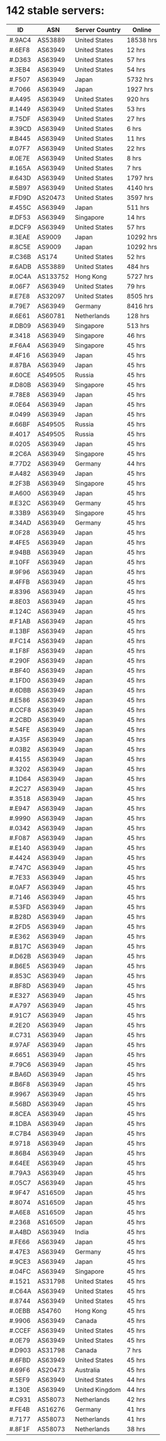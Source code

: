 # 142 stable servers:

| ID | ASN | Server Country | Online |
| ------ | ------ | ------ | ------ |
| #.9AC4 | AS53889 | United States | 18538 hrs |
| #.6EF8 | AS63949 | United States | 12 hrs |
| #.D363 | AS63949 | United States | 57 hrs |
| #.3EB4 | AS63949 | United States | 54 hrs |
| #.F507 | AS63949 | Japan | 5732 hrs |
| #.7066 | AS63949 | Japan | 1927 hrs |
| #.A495 | AS63949 | United States | 920 hrs |
| #.1449 | AS63949 | United States | 53 hrs |
| #.75DF | AS63949 | United States | 27 hrs |
| #.39CD | AS63949 | United States | 6 hrs |
| #.B445 | AS63949 | United States | 11 hrs |
| #.07F7 | AS63949 | United States | 22 hrs |
| #.0E7E | AS63949 | United States | 8 hrs |
| #.165A | AS63949 | United States | 7 hrs |
| #.643D | AS63949 | United States | 1797 hrs |
| #.5B97 | AS63949 | United States | 4140 hrs |
| #.FD9D | AS20473 | United States | 3597 hrs |
| #.455C | AS63949 | Japan | 511 hrs |
| #.DF53 | AS63949 | Singapore | 14 hrs |
| #.DCF9 | AS63949 | United States | 57 hrs |
| #.3EAE | AS9009 | Japan | 10292 hrs |
| #.8C5E | AS9009 | Japan | 10292 hrs |
| #.C36B | AS174 | United States | 52 hrs |
| #.6ADB | AS53889 | United States | 484 hrs |
| #.0C4A | AS133752 | Hong Kong | 5727 hrs |
| #.06F7 | AS63949 | United States | 79 hrs |
| #.E7E8 | AS32097 | United States | 8505 hrs |
| #.79E7 | AS63949 | Germany | 8416 hrs |
| #.6E61 | AS60781 | Netherlands | 128 hrs |
| #.DB09 | AS63949 | Singapore | 513 hrs |
| #.3418 | AS63949 | Singapore | 46 hrs |
| #.F6A4 | AS63949 | Singapore | 45 hrs |
| #.4F16 | AS63949 | Japan | 45 hrs |
| #.87BA | AS63949 | Japan | 45 hrs |
| #.60CE | AS49505 | Russia | 45 hrs |
| #.D80B | AS63949 | Singapore | 45 hrs |
| #.78E8 | AS63949 | Japan | 45 hrs |
| #.0E64 | AS63949 | Japan | 45 hrs |
| #.0499 | AS63949 | Japan | 45 hrs |
| #.66BF | AS49505 | Russia | 45 hrs |
| #.4017 | AS49505 | Russia | 45 hrs |
| #.0205 | AS63949 | Japan | 45 hrs |
| #.2C6A | AS63949 | Singapore | 45 hrs |
| #.77D2 | AS63949 | Germany | 44 hrs |
| #.A482 | AS63949 | Japan | 45 hrs |
| #.2F3B | AS63949 | Singapore | 45 hrs |
| #.A600 | AS63949 | Japan | 45 hrs |
| #.E32C | AS63949 | Germany | 45 hrs |
| #.33B9 | AS63949 | Singapore | 45 hrs |
| #.34AD | AS63949 | Germany | 45 hrs |
| #.0F28 | AS63949 | Japan | 45 hrs |
| #.4FE5 | AS63949 | Japan | 45 hrs |
| #.94BB | AS63949 | Japan | 45 hrs |
| #.10FF | AS63949 | Japan | 45 hrs |
| #.9F96 | AS63949 | Japan | 45 hrs |
| #.4FFB | AS63949 | Japan | 45 hrs |
| #.8396 | AS63949 | Japan | 45 hrs |
| #.8E03 | AS63949 | Japan | 45 hrs |
| #.124C | AS63949 | Japan | 45 hrs |
| #.F1AB | AS63949 | Japan | 45 hrs |
| #.13BF | AS63949 | Japan | 45 hrs |
| #.FC14 | AS63949 | Japan | 45 hrs |
| #.1F8F | AS63949 | Japan | 45 hrs |
| #.290F | AS63949 | Japan | 45 hrs |
| #.BF40 | AS63949 | Japan | 45 hrs |
| #.1FD0 | AS63949 | Japan | 45 hrs |
| #.6DBB | AS63949 | Japan | 45 hrs |
| #.E586 | AS63949 | Japan | 45 hrs |
| #.CCF8 | AS63949 | Japan | 45 hrs |
| #.2CBD | AS63949 | Japan | 45 hrs |
| #.54FE | AS63949 | Japan | 45 hrs |
| #.A35F | AS63949 | Japan | 45 hrs |
| #.03B2 | AS63949 | Japan | 45 hrs |
| #.4155 | AS63949 | Japan | 45 hrs |
| #.3202 | AS63949 | Japan | 45 hrs |
| #.1D64 | AS63949 | Japan | 45 hrs |
| #.2C27 | AS63949 | Japan | 45 hrs |
| #.3518 | AS63949 | Japan | 45 hrs |
| #.E947 | AS63949 | Japan | 45 hrs |
| #.9990 | AS63949 | Japan | 45 hrs |
| #.0342 | AS63949 | Japan | 45 hrs |
| #.F087 | AS63949 | Japan | 45 hrs |
| #.E140 | AS63949 | Japan | 45 hrs |
| #.4424 | AS63949 | Japan | 45 hrs |
| #.747C | AS63949 | Japan | 45 hrs |
| #.7E33 | AS63949 | Japan | 45 hrs |
| #.0AF7 | AS63949 | Japan | 45 hrs |
| #.7146 | AS63949 | Japan | 45 hrs |
| #.53FD | AS63949 | Japan | 45 hrs |
| #.B28D | AS63949 | Japan | 45 hrs |
| #.2FD5 | AS63949 | Japan | 45 hrs |
| #.E362 | AS63949 | Japan | 45 hrs |
| #.B17C | AS63949 | Japan | 45 hrs |
| #.D62B | AS63949 | Japan | 45 hrs |
| #.B6E5 | AS63949 | Japan | 45 hrs |
| #.853C | AS63949 | Japan | 45 hrs |
| #.BF8D | AS63949 | Japan | 45 hrs |
| #.E327 | AS63949 | Japan | 45 hrs |
| #.A797 | AS63949 | Japan | 45 hrs |
| #.91C7 | AS63949 | Japan | 45 hrs |
| #.2E20 | AS63949 | Japan | 45 hrs |
| #.C731 | AS63949 | Japan | 45 hrs |
| #.97AF | AS63949 | Japan | 45 hrs |
| #.6651 | AS63949 | Japan | 45 hrs |
| #.79C6 | AS63949 | Japan | 45 hrs |
| #.BA6D | AS63949 | Japan | 45 hrs |
| #.B6F8 | AS63949 | Japan | 45 hrs |
| #.9967 | AS63949 | Japan | 45 hrs |
| #.56BD | AS63949 | Japan | 45 hrs |
| #.8CEA | AS63949 | Japan | 45 hrs |
| #.1DBA | AS63949 | Japan | 45 hrs |
| #.C7B4 | AS63949 | Japan | 45 hrs |
| #.9718 | AS63949 | Japan | 45 hrs |
| #.86B4 | AS63949 | Japan | 45 hrs |
| #.64EE | AS63949 | Japan | 45 hrs |
| #.79A3 | AS63949 | Japan | 45 hrs |
| #.05C7 | AS63949 | Japan | 45 hrs |
| #.9F47 | AS16509 | Japan | 45 hrs |
| #.8074 | AS16509 | Japan | 45 hrs |
| #.A6E8 | AS16509 | Japan | 45 hrs |
| #.2368 | AS16509 | Japan | 45 hrs |
| #.A4BD | AS63949 | India | 45 hrs |
| #.FE66 | AS63949 | Japan | 45 hrs |
| #.47E3 | AS63949 | Germany | 45 hrs |
| #.9CE3 | AS63949 | Japan | 45 hrs |
| #.04FC | AS63949 | Singapore | 45 hrs |
| #.1521 | AS31798 | United States | 45 hrs |
| #.C64A | AS63949 | United States | 45 hrs |
| #.8744 | AS63949 | United States | 45 hrs |
| #.0EBB | AS4760 | Hong Kong | 45 hrs |
| #.9906 | AS63949 | Canada | 45 hrs |
| #.CCEF | AS63949 | United States | 45 hrs |
| #.0E79 | AS63949 | United States | 45 hrs |
| #.D903 | AS31798 | Canada | 7 hrs |
| #.6FBD | AS63949 | United States | 45 hrs |
| #.69F6 | AS20473 | Australia | 45 hrs |
| #.5EF9 | AS63949 | United States | 44 hrs |
| #.130E | AS63949 | United Kingdom | 44 hrs |
| #.C931 | AS58073 | Netherlands | 42 hrs |
| #.FE4B | AS16276 | Germany | 41 hrs |
| #.7177 | AS58073 | Netherlands | 41 hrs |
| #.8F1F | AS58073 | Netherlands | 38 hrs |

